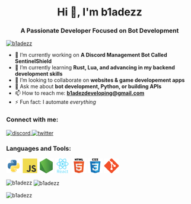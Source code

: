 <h1 align="center">Hi 👋, I'm b1adezz</h1>
<h3 align="center">A Passionate Developer Focused on Bot Development</h3>

<p align="left">
  <a href="https://github.com/ryo-ma/github-profile-trophy">
    <img src="https://github-profile-trophy.vercel.app/?username=b1adezz" alt="b1adezz" />
  </a>
</p>

- 🔭 I’m currently working on **A Discord Management Bot Called SentinelShield**
- 🌱 I’m currently learning **Rust, Lua, and advancing in my backend development skills**
- 👯 I’m looking to collaborate on **websites & game developement apps**
- 💬 Ask me about **bot development, Python, or building APIs**
- 📫 How to reach me: **b1adezdeveloping@gmail.com**
- ⚡ Fun fact: I automate *everything*

<h3 align="left">Connect with me:</h3>
<p align="left">
  <a href="https://discord.com/users/1281741256518795317" target="_blank">
    <img align="center" src="https://raw.githubusercontent.com/rahuldkjain/github-profile-readme-generator/master/src/images/icons/Social/discord.svg" alt="discord" height="30" width="40" />
  </a>
  <a href="https://twitter.com/b1adez_dev" target="_blank">
    <img align="center" src="https://raw.githubusercontent.com/rahuldkjain/github-profile-readme-generator/master/src/images/icons/Social/twitter.svg" alt="twitter" height="30" width="40" />
  </a>
</p>

<h3 align="left">Languages and Tools:</h3>
<p align="left">
  <img src="https://raw.githubusercontent.com/devicons/devicon/master/icons/python/python-original.svg" alt="python" width="40" height="40"/>
  <img src="https://raw.githubusercontent.com/devicons/devicon/master/icons/javascript/javascript-original.svg" alt="javascript" width="40" height="40"/>
  <img src="https://raw.githubusercontent.com/devicons/devicon/master/icons/nodejs/nodejs-original.svg" alt="nodejs" width="40" height="40"/>
  <img src="https://raw.githubusercontent.com/devicons/devicon/master/icons/react/react-original-wordmark.svg" alt="react" width="40" height="40"/>
  <img src="https://raw.githubusercontent.com/devicons/devicon/master/icons/html5/html5-original-wordmark.svg" alt="html5" width="40" height="40"/>
  <img src="https://raw.githubusercontent.com/devicons/devicon/master/icons/css3/css3-original-wordmark.svg" alt="css3" width="40" height="40"/>
  <img src="https://raw.githubusercontent.com/devicons/devicon/master/icons/git/git-original.svg" alt="git" width="40" height="40"/>

  <p><img align="left" src="https://github-readme-stats.vercel.app/api/top-langs?username=b1adezz&show_icons=true&theme=tokyonight&locale=en&layout=compact" alt="b1adezz" /></p>

<p>&nbsp;<img align="center" src="https://github-readme-stats.vercel.app/api?username=b1adezz&show_icons=true&theme=tokyonight&locale=en" alt="b1adezz" /></p>

<p><img align="center" src="https://github-readme-streak-stats.herokuapp.com/?user=b1adezz&theme=dark" alt="b1adezz" /></p>
</p>
